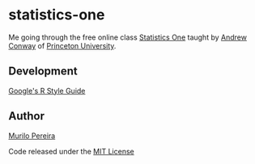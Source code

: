 # statistics-one

Me going through the free online class
[Statistics One](https://www.coursera.org/course/stats1) taught by
[Andrew Conway](http://www.princeton.edu/~aconway/Andrew_Conway.shtml)
of [Princeton University](http://www.princeton.edu/).

## Development
[Google's R Style Guide](http://google-styleguide.googlecode.com/svn/trunk/Rguide.xml)

## Author
[Murilo Pereira](http://murilopereira.com)

Code released under the [MIT License](http://opensource.org/licenses/MIT)
